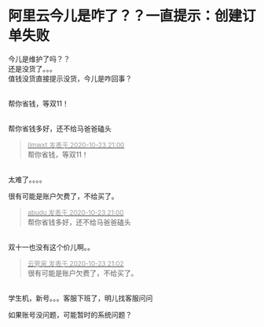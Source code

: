 # 阿里云今儿是咋了？？一直提示：创建订单失败


今儿是维护了吗？？<br />
还是没货了。。。<br />
值钱没货直接提示没货，今儿是咋回事？&nbsp; &nbsp; &nbsp; &nbsp; <br />
<br />
<img id="aimg_V71G7" onclick="zoom(this, this.src, 0, 0, 0)" class="zoom" src="https://s3.jpg.cm/2020/10/23/NSKwE.png" onmouseover="img_onmouseoverfunc(this)" onload="thumbImg(this)" border="0" alt="" />

帮你省钱，等双11！<br />
<br />
<img src="static/image/smiley/default/lol.gif" smilieid="12" border="0" alt="" /><img src="static/image/smiley/default/lol.gif" smilieid="12" border="0" alt="" /><img src="static/image/smiley/default/lol.gif" smilieid="12" border="0" alt="" />

帮你省钱多好，还不给马爸爸磕头

<div class="quote"><blockquote><font size="2"><a href="https://www.hostloc.com/forum.php?mod=redirect&amp;goto=findpost&amp;pid=9343194&amp;ptid=757766" target="_blank"><font color="#999999">llmwxt 发表于 2020-10-23 21:00</font></a></font><br />
帮你省钱，等双11！</blockquote></div><br />
太难了。。。。 <img src="static/image/smiley/yct/022.gif" smilieid="42" border="0" alt="" />

很有可能是账户欠费了，不给买了。

<div class="quote"><blockquote><font size="2"><a href="https://www.hostloc.com/forum.php?mod=redirect&amp;goto=findpost&amp;pid=9343199&amp;ptid=757766" target="_blank"><font color="#999999">abudu 发表于 2020-10-23 21:00</font></a></font><br />
帮你省钱多好，还不给马爸爸磕头</blockquote></div><br />
双十一也没有这个价儿啊。。

<div class="quote"><blockquote><font size="2"><a href="https://www.hostloc.com/forum.php?mod=redirect&amp;goto=findpost&amp;pid=9343208&amp;ptid=757766" target="_blank"><font color="#999999">云管家 发表于 2020-10-23 21:02</font></a></font><br />
很有可能是账户欠费了，不给买了。</blockquote></div><br />
学生机，新号。。。客服下班了，明儿找客服问问<img src="static/image/smiley/yct/022.gif" smilieid="42" border="0" alt="" />

如果账号没问题，可能暂时的系统问题？
